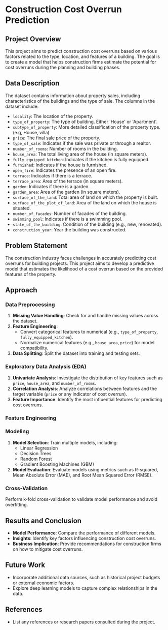 # Construction Cost Overrun Prediction

## Project Overview
This project aims to predict construction cost overruns based on various factors related to the type, location, and features of a building. The goal is to create a model that helps construction firms estimate the potential for cost overruns during the planning and building phases.

## Data Description
The dataset contains information about property sales, including characteristics of the buildings and the type of sale. The columns in the dataset include:

- `locality`: The location of the property.
- `type_of_property`: The type of building. Either 'House' or 'Apartment'.
- `subtype_of_property`: More detailed classification of the property type. (e.g, House, villa)
- `price`: The final sale price of the property.
- `type_of_sale`: Indicates if the sale was private or through a realtor.
- `number_of_rooms`: Number of rooms in the building.
- `house_area`: The total living area of the house (in square meters).
- `fully_equipped_kitchen`: Indicates if the kitchen is fully equipped.
- `furnished`: Indicates if the house is furnished.
- `open_fire`: Indicates the presence of an open fire.
- `terrace`: Indicates if there is a terrace.
- `terrace_area`: Area of the terrace (in square meters).
- `garden`: Indicates if there is a garden.
- `garden_area`: Area of the garden (in square meters).
- `surface_of_the_land`: Total area of land on which the property is built.
- `surface_of_the_plot_of_land`: Area of the land on which the house is situated.
- `number_of_facades`: Number of facades of the building.
- `swimming_pool`: Indicates if there is a swimming pool.
- `state_of_the_building`: Condition of the building (e.g., new, renovated).
- `construction_year`: Year the building was constructed.

## Problem Statement
The construction industry faces challenges in accurately predicting cost overruns for building projects. This project aims to develop a predictive model that estimates the likelihood of a cost overrun based on the provided features of the property.

## Approach

### Data Preprocessing
1. **Missing Value Handling**: Check for and handle missing values across the dataset.
2. **Feature Engineering**: 
   - Convert categorical features to numerical (e.g., `type_of_property`, `fully_equipped_kitchen`).
   - Normalize numerical features (e.g., `house_area`, `price`) for model compatibility.
3. **Data Splitting**: Split the dataset into training and testing sets.

### Exploratory Data Analysis (EDA)
1. **Univariate Analysis**: Investigate the distribution of key features such as `price`, `house_area`, and `number_of_rooms`.
2. **Correlation Analysis**: Analyze correlations between features and the target variable (`price` or any indicator of cost overrun).
3. **Feature Importance**: Identify the most influential features for predicting cost overruns.
### Feature Engineering


### Modeling
1. **Model Selection**: Train multiple models, including:
   - Linear Regression
   - Decision Trees
   - Random Forest
   - Gradient Boosting Machines (GBM)
2. **Model Evaluation**: Evaluate models using metrics such as R-squared, Mean Absolute Error (MAE), and Root Mean Squared Error (RMSE).

### Cross-Validation
Perform k-fold cross-validation to validate model performance and avoid overfitting.

## Results and Conclusion
- **Model Performance**: Compare the performance of different models.
- **Insights**: Identify key factors influencing construction cost overruns.
- **Business Implication**: Provide recommendations for construction firms on how to mitigate cost overruns.

## Future Work
- Incorporate additional data sources, such as historical project budgets or external economic factors.
- Explore deep learning models to capture complex relationships in the data.

## References
- List any references or research papers consulted during the project.

